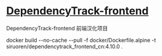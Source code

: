 # [DependencyTrack-frontend](https://github.com/DependencyTrack/frontend)
DependencyTrack-frontend 前端汉化项目


 docker build --no-cache --pull -f docker/Dockerfile.alpine -t siruoren/dependencytrack_frontend_cn:4.10.0 .
 
 
 
 
